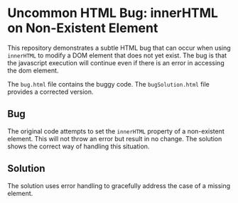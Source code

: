 # Uncommon HTML Bug: innerHTML on Non-Existent Element

This repository demonstrates a subtle HTML bug that can occur when using `innerHTML` to modify a DOM element that does not yet exist. The bug is that the javascript execution will continue even if there is an error in accessing the dom element. 

The `bug.html` file contains the buggy code. The `bugSolution.html` file provides a corrected version.

## Bug

The original code attempts to set the `innerHTML` property of a non-existent element. This will not throw an error but result in no change. The solution shows the correct way of handling this situation.

## Solution

The solution uses error handling to gracefully address the case of a missing element. 
